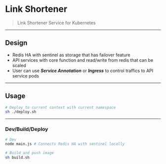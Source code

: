 # Link Shortener

> Link Shortener Service for Kubernetes

---
## Design

- Redis HA with sentinel as storage that has failover feature
- API services with core function and read/write from redis that can be scaled
- User can use __*Service Annotation*__ or __*Ingress*__ to control traffics to API service pods

---
## Usage

```sh
# Deploy to current context with current namespace
sh ./deploy.sh 
```

---
### Dev/Build/Deploy

```sh
# Dev
node main.js # Connects Redis HA with sentinel locally

# Build and push image
sh build.sh
```